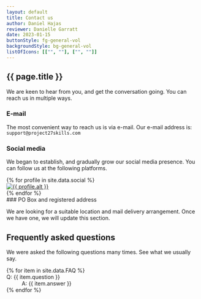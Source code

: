 ```yaml
---
layout: default
title: Contact us
author: Daniel Hajas
reviewer: Danielle Garratt
date: 2023-01-15
buttonStyle: fg-general-vol
backgroundStyle: bg-general-vol
listOfIcons: [["", ""], ["", ""]]
---
```


## {{ page.title }}

We are keen to hear from you, and get the conversation going. You can reach us in multiple ways.

### E-mail

The most convenient way to reach us is via e-mail. Our e-mail address is: `support@project27skills.com`

### Social media

We began to establish, and gradually grow our social media presence. You can follow us at the following platforms.

<div class="row">
{% for profile in site.data.social %}
<div class="col">
<a href="{{ profile.link }}">
<img src="{{ profile.icon | prepend: site.baseurl }}" alt="{{ profile.alt }}" class="social-icon">
</a>
</div>
{% endfor %}
</div>
### PO Box and registered address

We are looking for a suitable location and mail delivery arrangement. Once we have one, we will update this section.

## Frequently asked questions

We were asked the following questions many times. See what we usually say.

<dl>
{% for item in site.data.FAQ %}
<dt>Q: {{ item.question }}</dt>
<dd>A: {{ item.answer }}</dd>
{% endfor %}
</dl>